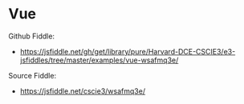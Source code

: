 # Vue

Github Fiddle:
- https://jsfiddle.net/gh/get/library/pure/Harvard-DCE-CSCIE3/e3-jsfiddles/tree/master/examples/vue-wsafmq3e/

Source Fiddle:
- https://jsfiddle.net/cscie3/wsafmq3e/

